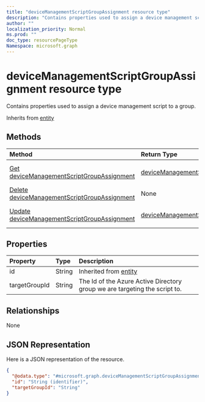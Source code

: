 ```yaml
---
title: "deviceManagementScriptGroupAssignment resource type"
description: "Contains properties used to assign a device management script to a group."
author: ""
localization_priority: Normal
ms.prod: ""
doc_type: resourcePageType
Namespace: microsoft.graph
---
```



# deviceManagementScriptGroupAssignment resource type

Contains properties used to assign a device management script to a group.


Inherits from [entity](../resources/entity.md)

## Methods
|Method|Return Type|Description|
|:---|:---|:---|
|[Get deviceManagementScriptGroupAssignment](../api/intune-devices-devicemanagementscriptgroupassignment-get.md)|[deviceManagementScriptGroupAssignment](../resources/intune-devices-deviceManagementScriptGroupAssignment.md)|Read properties and relationships of the [deviceManagementScriptGroupAssignment](../resources/devicemanagementscriptgroupassignment.md) object.|
|[Delete deviceManagementScriptGroupAssignment](../api/intune-devices-devicemanagementscriptgroupassignment-delete.md)|None|Deletes a [deviceManagementScriptGroupAssignment](../resources/devicemanagementscriptgroupassignment.md).|
|[Update deviceManagementScriptGroupAssignment](../api/intune-devices-devicemanagementscriptgroupassignment-update.md)|[deviceManagementScriptGroupAssignment](../resources/intune-devices-deviceManagementScriptGroupAssignment.md)|Update the properties of a [deviceManagementScriptGroupAssignment](../resources/devicemanagementscriptgroupassignment.md) object.|

## Properties
|Property|Type|Description|
|:---|:---|:---|
|id|String| Inherited from [entity](../resources/entity.md)|
|targetGroupId|String|The Id of the Azure Active Directory group we are targeting the script to.|

## Relationships
None

## JSON Representation
Here is a JSON representation of the resource.
<!-- {
  "blockType": "resource",
  "keyProperty": "id",
  "@odata.type": "microsoft.graph.deviceManagementScriptGroupAssignment",
  "baseType": "microsoft.graph.entity",
  "openType": false
}
-->
``` json
{
  "@odata.type": "#microsoft.graph.deviceManagementScriptGroupAssignment",
  "id": "String (identifier)",
  "targetGroupId": "String"
}
```

